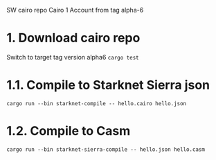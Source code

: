 SW cairo repo Cairo 1 Account from tag alpha-6

# 1. Download cairo repo

Switch to target tag version alpha6
`cargo test`

# 1.1. Compile to Starknet Sierra json

`cargo run --bin starknet-compile -- hello.cairo hello.json`

# 1.2. Compile to Casm

`cargo run --bin starknet-sierra-compile -- hello.json hello.casm`
